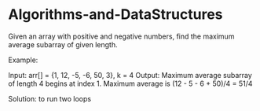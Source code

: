 # Algorithms-and-DataStructures
Given an array with positive and negative numbers, find the maximum average subarray of given length.

Example: 

Input:  arr[] = {1, 12, -5, -6, 50, 3}, k = 4
Output: Maximum average subarray of length 4 begins
        at index 1.
Maximum average is (12 - 5 - 6 + 50)/4 = 51/4

Solution: to run two loops
